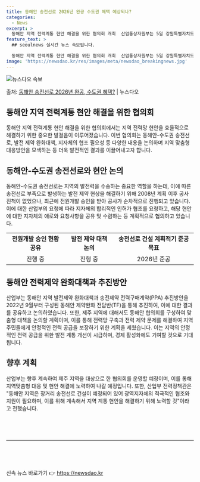 ```yaml
---
title: 동해안 송전선로 2026년 완공 수도권 혜택 예상되나?
categories:
  - News
excerpt: >
  동해안 지역 전력계통 현안 해결을 위한 협의회 개최  산업통상자원부는 5일 강원특별자치도, 경상북도, 한국전…
feature_text: >
  ## seoulnews 실시간 뉴스 속보입니다.

  동해안 지역 전력계통 현안 해결을 위한 협의회 개최  산업통상자원부는 5일 강원특별자치도, 경상북도, 한국전…
image: 'https://newsdao.kr/res/images/meta/newsdao_breakingnews.jpg'
---
```


![뉴스다오 속보](https://newsdao.kr/res/images/meta/newsdao_breakingnews.jpg)

<p>출처: <a href="https://newsdao.kr/4635" rel="dofollow">동해안 송전선로 2026년 완공, 수도권 혜택?</a> | 뉴스다오</p>

<h2 data-ke-size="size26">동해안 지역 전력계통 현안 해결을 위한 협의회</h2>
<p data-ke-size="size16">동해안 지역 전력계통 현안 해결을 위한 협의회에서는 지역 전력망 현안을 효율적으로 해결하기 위한 중요한 발걸음이 이루어졌습니다. 이번 협의회는 동해안-수도권 송전선로, 발전 제약 완화대책, 지자체의 협조 필요성 등 다양한 내용을 논의하며 지역 맞춤형 대응방안을 모색하는 등 더욱 발전적인 결과를 이끌어내고자 합니다.</p>

<h2 data-ke-size="size26">동해안-수도권 송전선로와 현안 논의</h2>
<p data-ke-size="size16">동해안-수도권 송전선로는 지역의 발전력을 수송하는 중요한 역할을 하는데, 이에 따른 송전선로 부족으로 발생하는 발전 제약 현상을 해결하기 위해 2008년 계획 이후 공사 진척이 없었으나, 최근에 전원개발 승인을 받아 공사가 순차적으로 진행되고 있습니다. 이에 대한 산업부의 요청에 따라 지자체의 합리적인 인허가 협조를 요청하고, 해당 현안에 대한 지자체의 애로와 요청사항을 공유 및 수렴하는 등 계획적으로 협의하고 있습니다.</p>
<table>
	<tr>
		<td style="text-align: center; height: 17px;"><b>전원개발 승인 현황 공유</b></td>
		<td style="text-align: center; height: 17px;"><b>발전 제약 대책 논의</b></td>
		<td style="text-align: center; height: 17px;"><b>송전선로 건설 계획적기 준공 목표</b></td>
	</tr>
	<tr>
		<td style="text-align: center;">진행 중</td>
		<td style="text-align: center;">진행 중</td>
		<td style="text-align: center;">2026년 준공</td>
	</tr>
</table>

<h2 data-ke-size="size26">동해안 전력제약 완화대책과 추진방안</h2>
<p data-ke-size="size16">산업부는 동해안 지역 발전제약 완화대책과 송전제약 전력구매계약(PPA) 추진방안을 2022년 9월부터 구성된 동해안 제약완화 전담반(TF)을 통해 추진하여, 이에 대한 결과를 공유하고 논의하였습니다. 또한, 제주 지역에 대해서도 동해안 협의회를 구성하여 맞춤형 대책을 논의할 계획이며, 이를 통해 전력망 구축과 전력 제약 문제를 해결하여 지역 주민들에게 안정적인 전력 공급을 보장하기 위한 계획을 세웠습니다. 이는 지역의 안정적인 전력 공급을 위한 발전 계통 개선이 시급하며, 경제 활성화에도 기여할 것으로 기대됩니다.</p>

<h2 data-ke-size="size26">향후 계획</h2>
<p data-ke-size="size16">산업부는 향후 계속하여 제주 지역을 대상으로 한 협의회를 운영할 예정이며, 이를 통해 지역맞춤형 대응 및 현안 해결에 노력하여 나갈 예정입니다. 또한, 산업부 전력정책관은 "동해안 지역은 장거리 송전선로 건설이 예정되어 있어 광역지자체의 적극적인 협조와 지원이 필요하며, 이를 위해 계속해서 지역 계통 현안을 해결하기 위해 노력할 것"이라고 전했습니다.</p>

<p data-ke-size="size16">&nbsp;</p>
<p data-ke-size="size16">&nbsp;</p>

<hr>

<p data-ke-size="size16">&nbsp;</p>
<p data-ke-size="size16">&nbsp;</p> 

신속 뉴스 바로가기 👉 <a href="https://newsdao.kr" rel="dofollow">https://newsdao.kr</a>


